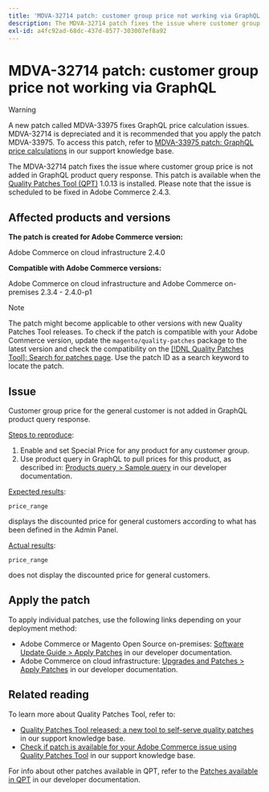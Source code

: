 ```yaml
---
title: 'MDVA-32714 patch: customer group price not working via GraphQL'
description: The MDVA-32714 patch fixes the issue where сustomer group price is not added in GraphQL product query response. This patch is available when the Quality Patches Tool (QPT) 1.0.13 is installed. Please note that the issue is scheduled to be fixed in Adobe Commerce 2.4.3.
exl-id: a4fc92ad-68dc-437d-8577-303007ef8a92
---
```

# MDVA-32714 patch: customer group price not working via GraphQL

>[!WARNING]
>
>A new patch called MDVA-33975 fixes GraphQL price calculation issues. MDVA-32714 is depreciated and it is recommended that you apply the patch MDVA-33975. To access this patch, refer to [MDVA-33975 patch: GraphQL price calculations](https://experienceleague.adobe.com/docs/commerce-knowledge-base/kb/support-tools/patches/mdva-33975-magento-patch-graphql-price-calculations.html) in our support knowledge base.

The MDVA-32714 patch fixes the issue where сustomer group price is not added in GraphQL product query response. This patch is available when the [Quality Patches Tool (QPT)](https://devdocs.magento.com/guides/v2.4/comp-mgr/patching.html#mqp) 1.0.13 is installed. Please note that the issue is scheduled to be fixed in Adobe Commerce 2.4.3.

## Affected products and versions

**The patch is created for Adobe Commerce version:**

Adobe Commerce on cloud infrastructure 2.4.0

**Compatible with Adobe Commerce versions:**

Adobe Commerce on cloud infrastructure and Adobe Commerce on-premises 2.3.4 - 2.4.0-p1

>[!NOTE]
>
>The patch might become applicable to other versions with new Quality Patches Tool releases. To check if the patch is compatible with your Adobe Commerce version, update the `magento/quality-patches` package to the latest version and check the compatibility on the [[!DNL Quality Patches Tool]: Search for patches page](https://devdocs.magento.com/quality-patches/tool.html#patch-grid). Use the patch ID as a search keyword to locate the patch.

## Issue

Customer group price for the general customer is not added in GraphQL product query response.

<u>Steps to reproduce</u>:

1. Enable and set Special Price for any product for any customer group.
1. Use product query in GraphQL to pull prices for this product, as described in: [Products query > Sample query](https://devdocs.magento.com/guides/v2.4/graphql/queries/products.html#sample-queries) in our developer documentation.

<u>Expected results</u>:

```api
price_range
```

displays the discounted price for general customers according to what has been defined in the Admin Panel.

<u>Actual results</u>:

```api
price_range
```

does not display the discounted price for general customers.

## Apply the patch

To apply individual patches, use the following links depending on your deployment method:

* Adobe Commerce or Magento Open Source on-premises: [Software Update Guide > Apply Patches](https://devdocs.magento.com/guides/v2.4/comp-mgr/patching/mqp.html) in our developer documentation.
* Adobe Commerce on cloud infrastructure: [Upgrades and Patches > Apply Patches](https://devdocs.magento.com/cloud/project/project-patch.html) in our developer documentation.

## Related reading

To learn more about Quality Patches Tool, refer to:

* [Quality Patches Tool released: a new tool to self-serve quality patches](/help/announcements/adobe-commerce-announcements/magento-quality-patches-released-new-tool-to-self-serve-quality-patches.md) in our support knowledge base.
* [Check if patch is available for your Adobe Commerce issue using Quality Patches Tool](/help/support-tools/patches-available-in-qpt-tool/check-patch-for-magento-issue-with-magento-quality-patches.md) in our support knowledge base.

For info about other patches available in QPT, refer to the [Patches available in QPT](https://devdocs.magento.com/quality-patches/tool.html#patch-grid) in our developer documentation.

